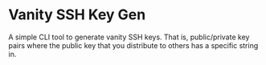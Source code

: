 # Vanity SSH Key Gen

A simple CLI tool to generate vanity SSH keys. That is, public/private key pairs where the public key that you distribute to others has a specific string in.

